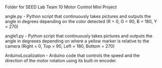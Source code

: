 Folder for SEED Lab Team 10 Motor Control Mini Project

angle.py - Python script that continuously takes pictures and outputs the angle in degrees depending on the color detected (R = 0, G = 90, B = 180, Y = 270)

angle1.py - Python script that continuously takes pictures and outputs the angle in degreees depending on where a yellow marker is relative to the camera (Right = 0, Top = 90, Left = 180, Bottom = 270)

ArduinoLocalization - Arduino code that controls the speed and the direction of the motor rotation using its built-in encoder. 
